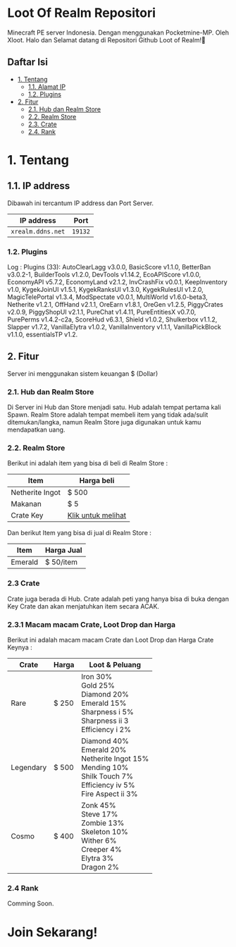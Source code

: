 # Loot Of Realm Repositori

Minecraft PE server Indonesia. Dengan menggunakan Pocketmine-MP. Oleh Xloot.
Halo dan Selamat datang di Repositori Github Loot of Realm!👋

## Daftar Isi

* [1. Tentang](#1-tentang)
    * [1.1. Alamat IP](#11-ip-address)
    * [1.2. Plugins](#12-plugins)
* [2. Fitur](#2-fitur)
    * [2.1. Hub dan Realm Store](#21-hub-dan-realm-store)
    * [2.2. Realm Store](#22-realm-store)
    * [2.3. Crate](#23-crate)
    * [2.4. Rank](#24-rank)

# 1. Tentang

## 1.1. IP address

Dibawah ini tercantum IP address dan Port Server.

IP address     | Port
--------------- | ------
`xrealm.ddns.net` | `19132`

### 1.2. Plugins

Log :
Plugins (33): AutoClearLagg v3.0.0, BasicScore v1.1.0, BetterBan v3.0.2-1, BuilderTools v1.2.0, DevTools v1.14.2, EcoAPIScore v1.0.0, EconomyAPI v5.7.2, EconomyLand v2.1.2, InvCrashFix v0.0.1, KeepInventory v1.0, KygekJoinUI v1.5.1, KygekRanksUI v1.3.0, KygekRulesUI v1.2.0, MagicTelePortal v1.3.4, ModSpectate v0.0.1, MultiWorld v1.6.0-beta3, Netherite v1.2.1, OffHand v2.1.1, OreEarn v1.8.1, OreGen v1.2.5, PiggyCrates v2.0.9, PiggyShopUI v2.1.1, PureChat v1.4.11, PureEntitiesX v0.7.0, PurePerms v1.4.2-c2a, ScoreHud v6.3.1, Shield v1.0.2, Shulkerbox v1.1.2, Slapper v1.7.2, VanillaElytra v1.0.2, VanillaInventory v1.1.1, VanillaPickBlock v1.1.0, essentialsTP v1.2.

## 2. Fitur

Server ini menggunakan sistem keuangan $ (Dollar)

### 2.1. Hub dan Realm Store

Di Server ini Hub dan Store menjadi satu. Hub adalah tempat pertama kali Spawn. Realm Store adalah tempat membeli item yang tidak ada/sulit ditemukan/langka, namun Realm Store juga digunakan untuk kamu mendapatkan uang.

### 2.2. Realm Store

Berikut ini adalah item yang bisa di beli di Realm Store :

Item            | Harga beli
--------------- | ----------
Netherite Ingot | $ 500
Makanan         | $ 5
Crate Key       | [Klik untuk melihat](#23-crate)

Dan berikut Item yang bisa di jual di Realm Store :

Item            | Harga Jual
--------------- | ----------
Emerald         | $ 50/item

### 2.3 Crate

Crate juga berada di Hub. Crate adalah peti yang hanya bisa di buka dengan Key Crate dan akan menjatuhkan item secara ACAK.

### 2.3.1 Macam macam Crate, Loot Drop dan Harga

Berikut ini adalah macam macam Crate dan Loot Drop dan Harga Crate Keynya :

Crate           | Harga  | Loot & Peluang
--------------- | ------ | -----------------
Rare            | $ 250  | Iron 30%</br>Gold 25%</br>Diamond 20%</br>Emerald 15%</br>Sharpness i 5%</br>Sharpness ii 3</br>Efficiency i 2%
Legendary       | $ 500  | Diamond 40%</br>Emerald 20%</br>Netherite Ingot 15%</br>Mending 10%</br>Shilk Touch 7%</br>Efficiency iv 5%</br>Fire Aspect ii 3%
Cosmo           | $ 400  | Zonk 45%</br>Steve 17%</br>Zombie 13%</br>Skeleton 10%</br>Wither 6%</br>Creeper 4%</br>Elytra 3%</br>Dragon 2%

### 2.4 Rank

Comming Soon.

# Join Sekarang!
